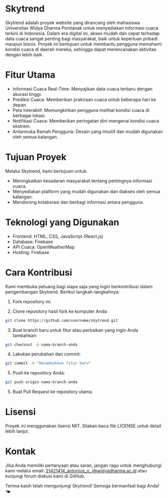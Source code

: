 # Skytrend

Skytrend adalah proyek website yang dirancang oleh mahasiswa Universitas Widya Dharma Pontianak untuk menyediakan informasi cuaca terkini di Indonesia. Dalam era digital ini, akses mudah dan cepat terhadap data cuaca sangat penting bagi masyarakat, baik untuk keperluan pribadi maupun bisnis. Proyek ini bertujuan untuk membantu pengguna memahami kondisi cuaca di daerah mereka, sehingga dapat merencanakan aktivitas dengan lebih baik.

# Fitur Utama

- Informasi Cuaca Real-Time: Menyajikan data cuaca terbaru dengan akurasi tinggi.
- Prediksi Cuaca: Memberikan prakiraan cuaca untuk beberapa hari ke depan.
- Peta Interaktif: Memungkinkan pengguna melihat kondisi cuaca di berbagai lokasi.
- Notifikasi Cuaca: Memberikan peringatan dini mengenai kondisi cuaca ekstrem.
- Antarmuka Ramah Pengguna: Desain yang intuitif dan mudah digunakan oleh semua kalangan.

# Tujuan Proyek

Melalui Skytrend, kami bertujuan untuk:

- Meningkatkan kesadaran masyarakat tentang pentingnya informasi cuaca.
- Menyediakan platform yang mudah digunakan dan diakses oleh semua kalangan.
- Mendorong kolaborasi dan berbagi informasi antara pengguna.

# Teknologi yang Digunakan

- Frontend: HTML, CSS, JavaScript (React.js)
- Database: Firebase
- API Cuaca: OpenWeatherMap
- Hosting: Firebase

# Cara Kontribusi

Kami membuka peluang bagi siapa saja yang ingin berkontribusi dalam pengembangan Skytrend. Berikut langkah-langkahnya:

1. Fork repository ini.

2. Clone repository hasil fork ke komputer Anda:

```sh
git clone https://github.com/username/skytrend.git
```

3. Buat branch baru untuk fitur atau perbaikan yang ingin Anda tambahkan:
```sh
git checkout -b nama-branch-anda
```
4. Lakukan perubahan dan commit:
```sh
git commit -m "Menambahkan fitur baru"
```

5. Push ke repository Anda:
```sh
git push origin nama-branch-anda
```

5. Buat Pull Request ke repository utama.

# Lisensi

Proyek ini menggunakan lisensi MIT. Silakan baca file LICENSE untuk detail lebih lanjut.

# Kontak

Jika Anda memiliki pertanyaan atau saran, jangan ragu untuk menghubungi kami melalui email: 21421414_antonius_o_j@widyadharma.ac.id atau kunjungi forum diskusi kami di GitHub.

Terima kasih telah mengunjungi Skytrend! Semoga bermanfaat bagi Anda! 🌤️
